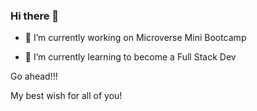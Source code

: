 ### Hi there 👋

- 🔭 I’m currently working on Microverse Mini Bootcamp


- 🌱 I’m currently learning to become a Full Stack Dev


Go ahead!!!

My best wish for all of you!
